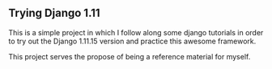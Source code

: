 ## Trying Django 1.11

This is a simple project in which I follow along some 
django tutorials in order to try out the Django 1.11.15 version and practice this awesome framework.

This project serves the propose of being a reference material for myself.
